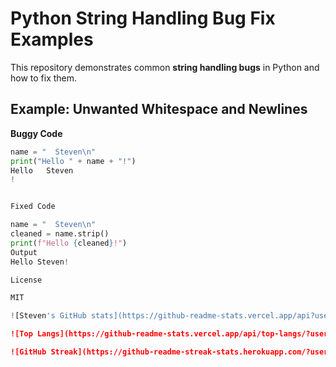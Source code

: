 # Python String Handling Bug Fix Examples

This repository demonstrates common **string handling bugs** in Python and how to fix them.

## Example: Unwanted Whitespace and Newlines

**Buggy Code**
```python
name = "  Steven\n"
print("Hello " + name + "!")
Hello   Steven
!


Fixed Code

name = "  Steven\n"
cleaned = name.strip()
print(f"Hello {cleaned}!")
Output
Hello Steven!

License

MIT

![Steven's GitHub stats](https://github-readme-stats.vercel.app/api?username=S77even77&show_icons=true&theme=radical)

![Top Langs](https://github-readme-stats.vercel.app/api/top-langs/?username=S77even77&layout=compact&theme=radical)

![GitHub Streak](https://github-readme-streak-stats.herokuapp.com/?user=S77even77&theme=radical)

